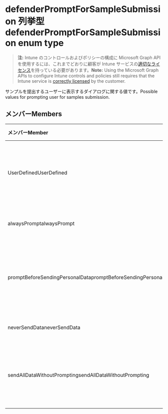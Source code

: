 # <a name="defenderpromptforsamplesubmission-enum-type"></a><span data-ttu-id="eaa6a-101">defenderPromptForSampleSubmission 列挙型</span><span class="sxs-lookup"><span data-stu-id="eaa6a-101">defenderPromptForSampleSubmission enum type</span></span>

> <span data-ttu-id="eaa6a-102">**注:** Intune のコントロールおよびポリシーの構成に Microsoft Graph API を使用するには、これまでどおりに顧客が Intune サービスの[適切なライセンス](https://go.microsoft.com/fwlink/?linkid=839381)を持っている必要があります。</span><span class="sxs-lookup"><span data-stu-id="eaa6a-102">**Note:** Using the Microsoft Graph APIs to configure Intune controls and policies still requires that the Intune service is [correctly licensed](https://go.microsoft.com/fwlink/?linkid=839381) by the customer.</span></span>

<span data-ttu-id="eaa6a-103">サンプルを提出するユーザーに表示するダイアログに関する値です。</span><span class="sxs-lookup"><span data-stu-id="eaa6a-103">Possible values for prompting user for samples submission.</span></span>
## <a name="members"></a><span data-ttu-id="eaa6a-104">メンバー</span><span class="sxs-lookup"><span data-stu-id="eaa6a-104">Members</span></span>
|<span data-ttu-id="eaa6a-105">メンバー</span><span class="sxs-lookup"><span data-stu-id="eaa6a-105">Member</span></span>|<span data-ttu-id="eaa6a-106">値</span><span class="sxs-lookup"><span data-stu-id="eaa6a-106">Value</span></span>|<span data-ttu-id="eaa6a-107">説明</span><span class="sxs-lookup"><span data-stu-id="eaa6a-107">Description</span></span>|
|:---|:---|:---|
|<span data-ttu-id="eaa6a-108">UserDefined</span><span class="sxs-lookup"><span data-stu-id="eaa6a-108">UserDefined</span></span>|<span data-ttu-id="eaa6a-109">0</span><span class="sxs-lookup"><span data-stu-id="eaa6a-109">0%</span></span>|<span data-ttu-id="eaa6a-110">ユーザー定義済み、既定値、インテントなし。</span><span class="sxs-lookup"><span data-stu-id="eaa6a-110">User Defined, default value, no intent.</span></span>|
|<span data-ttu-id="eaa6a-111">alwaysPrompt</span><span class="sxs-lookup"><span data-stu-id="eaa6a-111">alwaysPrompt</span></span>|<span data-ttu-id="eaa6a-112">1</span><span class="sxs-lookup"><span data-stu-id="eaa6a-112">-1</span></span>|<span data-ttu-id="eaa6a-113">常にダイアログを表示する。</span><span class="sxs-lookup"><span data-stu-id="eaa6a-113">Always prompt.</span></span>|
|<span data-ttu-id="eaa6a-114">promptBeforeSendingPersonalData</span><span class="sxs-lookup"><span data-stu-id="eaa6a-114">promptBeforeSendingPersonalData</span></span>|<span data-ttu-id="eaa6a-115">2</span><span class="sxs-lookup"><span data-stu-id="eaa6a-115">-2</span></span>|<span data-ttu-id="eaa6a-116">個人データを送信する前にダイアログを表示する。</span><span class="sxs-lookup"><span data-stu-id="eaa6a-116">Prompt before sending personal data.</span></span>|
|<span data-ttu-id="eaa6a-117">neverSendData</span><span class="sxs-lookup"><span data-stu-id="eaa6a-117">neverSendData</span></span>|<span data-ttu-id="eaa6a-118">3</span><span class="sxs-lookup"><span data-stu-id="eaa6a-118">"3"</span></span>|<span data-ttu-id="eaa6a-119">データを送信しない。</span><span class="sxs-lookup"><span data-stu-id="eaa6a-119">Never send data.</span></span>|
|<span data-ttu-id="eaa6a-120">sendAllDataWithoutPrompting</span><span class="sxs-lookup"><span data-stu-id="eaa6a-120">sendAllDataWithoutPrompting</span></span>|<span data-ttu-id="eaa6a-121">4</span><span class="sxs-lookup"><span data-stu-id="eaa6a-121">-4</span></span>|<span data-ttu-id="eaa6a-122">ダイアログを表示することなく、すべてのデータを送信する。</span><span class="sxs-lookup"><span data-stu-id="eaa6a-122">Send all data without prompting.</span></span>|



